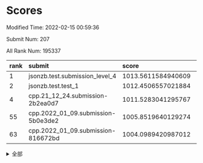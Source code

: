 # Scores

Modified Time: 2022-02-15 00:59:36

Submit Num: 207

All Rank Num: 195337

| rank |               submit               |       score        |       sigma        | pk_num |
| :--- | :--------------------------------- | :----------------- | :----------------- | :----- |
| 1    | jsonzb.test.submission_level_4     | 1013.5611584940609 | 0.8230555849503725 | 3780   |
| 2    | jsonzb.test.test_1                 | 1012.4506557021884 | 0.7878342778522728 | 3778   |
| 4    | cpp.21_12_24.submission-2b2ea0d7   | 1011.5283041295767 | 0.7913676144727477 | 3771   |
| 55   | cpp.2022_01_09.submission-5b0e3de2 | 1005.8519640129274 | 0.7164133109512069 | 3777   |
| 63   | cpp.2022_01_09.submission-816672bd | 1004.0989420987012 | 0.716740719418511  | 3776   |


<details>
<summary>全部</summary>

| rank |                 submit                 |       score        |       sigma        | pk_num |
| :--- | :------------------------------------- | :----------------- | :----------------- | :----- |
| 1    | jsonzb.test.submission_level_4         | 1013.5611584940609 | 0.8230555849503725 | 3780   |
| 2    | jsonzb.test.test_1                     | 1012.4506557021884 | 0.7878342778522728 | 3778   |
| 3    | gobigger.level_3.submission_level_3_38 | 1011.9637675083231 | 0.7873132795719612 | 3777   |
| 4    | cpp.21_12_24.submission-2b2ea0d7       | 1011.5283041295767 | 0.7913676144727477 | 3771   |
| 5    | gobigger.level_3.submission_level_3_37 | 1011.3843237247997 | 0.7605571171944341 | 3770   |
| 6    | gobigger.level_3.submission_level_3_4  | 1011.2098345278614 | 0.801647274783668  | 3778   |
| 7    | gobigger.level_3.submission_level_3_47 | 1011.1858323416074 | 0.7415374654472318 | 3776   |
| 8    | gobigger.level_3.submission_level_3_14 | 1011.1800695308685 | 0.7952923874687442 | 3775   |
| 9    | gobigger.level_3.submission_level_3_27 | 1011.0586523114629 | 0.7699525535193422 | 3777   |
| 10   | gobigger.level_3.submission_level_3_49 | 1011.0267165452253 | 0.7980590668630382 | 3771   |
| 11   | gobigger.level_3.submission_level_3_7  | 1010.8948500392446 | 0.7684975712010123 | 3772   |
| 12   | gobigger.level_3.submission_level_3_42 | 1010.868592579964  | 0.7844361004704155 | 3779   |
| 13   | gobigger.level_3.submission_level_3_2  | 1010.7490217761086 | 0.7605028314126085 | 3773   |
| 14   | gobigger.level_3.submission_level_3_40 | 1010.6598059746451 | 0.7807632641616002 | 3780   |
| 15   | gobigger.level_3.submission_level_3_22 | 1010.5212348054367 | 0.7691827592626654 | 3772   |
| 16   | gobigger.level_3.submission_level_3_44 | 1010.4561318383985 | 0.7582084765265675 | 3778   |
| 17   | gobigger.level_3.submission_level_3_26 | 1010.4501493419147 | 0.7738423605439756 | 3777   |
| 18   | gobigger.level_3.submission_level_3_19 | 1010.3481420734312 | 0.7501983990549149 | 3775   |
| 19   | gobigger.level_3.submission_level_3_23 | 1010.1952964159092 | 0.7704760774681352 | 3771   |
| 20   | gobigger.level_3.submission_level_3_13 | 1010.1824298651911 | 0.7703091324362459 | 3775   |
| 21   | gobigger.level_3.submission_level_3_20 | 1010.1226717394837 | 0.7671652278608679 | 3778   |
| 22   | gobigger.level_3.submission_level_3_48 | 1010.1066717779587 | 0.7567919080309795 | 3776   |
| 23   | gobigger.level_3.submission_level_3_24 | 1010.0500923590834 | 0.7665994242588784 | 3769   |
| 24   | gobigger.level_3.submission_level_3_41 | 1010.0485541486764 | 0.7594974763419546 | 3780   |
| 25   | gobigger.level_3.submission_level_3_30 | 1009.9654345695338 | 0.7391977995000867 | 3778   |
| 26   | gobigger.level_3.submission_level_3_8  | 1009.8241206838707 | 0.7668901013039715 | 3776   |
| 27   | gobigger.level_3.submission_level_3_25 | 1009.7747096590821 | 0.745828203554698  | 3777   |
| 28   | gobigger.level_3.submission_level_3_5  | 1009.7517206270965 | 0.7608964823543405 | 3777   |
| 29   | gobigger.level_3.submission_level_3_11 | 1009.5798261076708 | 0.7390927431517731 | 3774   |
| 30   | gobigger.level_3.submission_level_3_0  | 1009.5740212604923 | 0.7631524031094594 | 3775   |
| 31   | gobigger.level_3.submission_level_3_35 | 1009.507028795916  | 0.7433054700937748 | 3779   |
| 32   | gobigger.level_3.submission_level_3_45 | 1009.4796126892994 | 0.7503676570022262 | 3775   |
| 33   | gobigger.level_3.submission_level_3_36 | 1009.4613791210969 | 0.7668486012112948 | 3775   |
| 34   | gobigger.level_3.submission_level_3_46 | 1009.4576522439651 | 0.7573116646012183 | 3767   |
| 35   | gobigger.level_3.submission_level_3_16 | 1009.4248010180315 | 0.7445585780184812 | 3776   |
| 36   | gobigger.level_3.submission_level_3_12 | 1009.4217001122621 | 0.7637562956035274 | 3777   |
| 37   | gobigger.level_3.submission_level_3_21 | 1009.4063224784513 | 0.7419711319888266 | 3773   |
| 38   | gobigger.level_3.submission_level_3_18 | 1009.402223810337  | 0.7684957434674408 | 3777   |
| 39   | gobigger.level_3.submission_level_3_28 | 1009.3846278476229 | 0.750769738046034  | 3777   |
| 40   | gobigger.level_3.submission_level_3_34 | 1009.3390165720776 | 0.7598102079185516 | 3771   |
| 41   | gobigger.level_3.submission_level_3_1  | 1009.3370184568727 | 0.7480549384477665 | 3774   |
| 42   | gobigger.level_3.submission_level_3_17 | 1009.2858264552598 | 0.7678039317528921 | 3775   |
| 43   | gobigger.level_3.submission_level_3_32 | 1009.2666278587006 | 0.733742177487503  | 3774   |
| 44   | gobigger.level_3.submission_level_3_6  | 1009.2577889688114 | 0.7526117235365526 | 3776   |
| 45   | gobigger.level_3.submission_level_3_9  | 1009.1285176313933 | 0.7559446383665422 | 3772   |
| 46   | gobigger.level_3.submission_level_3_39 | 1009.1255951414132 | 0.7396439536907907 | 3775   |
| 47   | gobigger.level_3.submission_level_3_33 | 1009.0395719890315 | 0.7587405696487768 | 3773   |
| 48   | gobigger.level_3.submission_level_3_10 | 1008.9266702397018 | 0.7363550284648573 | 3777   |
| 49   | gobigger.level_3.submission_level_3_15 | 1008.4987303502983 | 0.7290246629009525 | 3776   |
| 50   | gobigger.level_3.submission_level_3_29 | 1008.362487930183  | 0.7426699242475724 | 3772   |
| 51   | gobigger.level_3.submission_level_3_3  | 1008.1286598366548 | 0.7451427974786085 | 3777   |
| 52   | gobigger.level_3.submission_level_3_43 | 1007.8578927656887 | 0.7432254098252676 | 3774   |
| 53   | gobigger.level_3.submission_level_3_31 | 1007.8288206123457 | 0.7471586065542318 | 3769   |
| 54   | gobigger.level_1.submission_level_1_23 | 1006.0864093368208 | 0.7330894716554285 | 3775   |
| 55   | cpp.2022_01_09.submission-5b0e3de2     | 1005.8519640129274 | 0.7164133109512069 | 3777   |
| 56   | gobigger.level_1.submission_level_1_41 | 1005.5226709789181 | 0.7103181229006903 | 3771   |
| 57   | gobigger.level_1.submission_level_1_22 | 1005.1363567465925 | 0.7031501410377632 | 3775   |
| 58   | gobigger.level_1.submission_level_1_21 | 1004.7996310812196 | 0.714497599171158  | 3777   |
| 59   | gobigger.level_1.submission_level_1_45 | 1004.3208278846098 | 0.7164957424584749 | 3767   |
| 60   | gobigger.level_1.submission_level_1_13 | 1004.2309940251038 | 0.7136386687369963 | 3773   |
| 61   | gobigger.level_1.submission_level_1_35 | 1004.1490714825162 | 0.7142724333617504 | 3775   |
| 62   | gobigger.level_1.submission_level_1_19 | 1004.0996956069806 | 0.7205061453322362 | 3772   |
| 63   | cpp.2022_01_09.submission-816672bd     | 1004.0989420987012 | 0.716740719418511  | 3776   |
| 64   | gobigger.level_1.submission_level_1_29 | 1004.0867772379123 | 0.712828229205249  | 3777   |
| 65   | gobigger.level_1.submission_level_1_44 | 1003.9316205021688 | 0.7170108625250255 | 3771   |
| 66   | gobigger.level_1.submission_level_1_10 | 1003.8983969921361 | 0.7111175586547405 | 3778   |
| 67   | gobigger.level_1.submission_level_1_11 | 1003.8408054152304 | 0.7104445818122659 | 3779   |
| 68   | gobigger.level_1.submission_level_1_25 | 1003.7658768934298 | 0.7158036288025685 | 3777   |
| 69   | gobigger.level_1.submission_level_1_12 | 1003.6984398568527 | 0.7094355328152862 | 3781   |
| 70   | gobigger.level_1.submission_level_1_28 | 1003.6392330208846 | 0.7199162153518838 | 3781   |
| 71   | gobigger.level_1.submission_level_1_3  | 1003.5232299230867 | 0.7210494092925227 | 3775   |
| 72   | gobigger.level_1.submission_level_1_14 | 1003.5185680352204 | 0.7164522363670409 | 3772   |
| 73   | gobigger.level_1.submission_level_1_5  | 1003.4819485150455 | 0.7171509340090725 | 3775   |
| 74   | gobigger.level_1.submission_level_1_6  | 1003.3740840073633 | 0.7116900674593211 | 3770   |
| 75   | gobigger.level_1.submission_level_1_8  | 1003.3411672844126 | 0.7244942741570781 | 3767   |
| 76   | gobigger.level_1.submission_level_1_48 | 1003.3202602939582 | 0.7192155848535747 | 3772   |
| 77   | gobigger.level_1.submission_level_1_17 | 1003.2787136060234 | 0.71479079915919   | 3775   |
| 78   | gobigger.level_1.submission_level_1_7  | 1003.2164939689424 | 0.7049214357981496 | 3776   |
| 79   | gobigger.level_1.submission_level_1_33 | 1003.197694276124  | 0.7261006144588199 | 3775   |
| 80   | gobigger.level_1.submission_level_1_20 | 1003.1363062650711 | 0.7117203283368821 | 3773   |
| 81   | gobigger.level_1.submission_level_1_43 | 1003.0913259342233 | 0.7071026783938057 | 3772   |
| 82   | gobigger.level_1.submission_level_1_16 | 1003.0864086315979 | 0.7187262290943935 | 3774   |
| 83   | gobigger.level_1.submission_level_1_27 | 1003.0154173240313 | 0.7195250934467414 | 3774   |
| 84   | gobigger.level_1.submission_level_1_49 | 1002.959645845223  | 0.729448243832406  | 3781   |
| 85   | gobigger.level_1.submission_level_1_1  | 1002.9574656472179 | 0.7072213469470722 | 3776   |
| 86   | gobigger.level_1.submission_level_1_34 | 1002.8262281595221 | 0.7164400265622293 | 3774   |
| 87   | gobigger.level_1.submission_level_1_31 | 1002.7976609500257 | 0.70972631527938   | 3777   |
| 88   | gobigger.level_1.submission_level_1_37 | 1002.7618923318398 | 0.7191233378198656 | 3775   |
| 89   | gobigger.level_1.submission_level_1_36 | 1002.6560649161421 | 0.7163091072107804 | 3772   |
| 90   | gobigger.level_1.submission_level_1_0  | 1002.6170702057419 | 0.7030887390016021 | 3774   |
| 91   | gobigger.level_1.submission_level_1_15 | 1002.5741462740029 | 0.7116023952610441 | 3776   |
| 92   | gobigger.level_1.submission_level_1_39 | 1002.51056457038   | 0.7187296277213249 | 3776   |
| 93   | gobigger.level_1.submission_level_1_9  | 1002.3839789180769 | 0.7069691533699333 | 3769   |
| 94   | gobigger.level_1.submission_level_1_30 | 1002.3830038784952 | 0.7216380497339812 | 3772   |
| 95   | gobigger.level_1.submission_level_1_26 | 1002.3698306333231 | 0.7122493888755083 | 3769   |
| 96   | gobigger.level_1.submission_level_1_24 | 1002.3260461526534 | 0.7072096316602798 | 3774   |
| 97   | gobigger.level_1.submission_level_1_2  | 1002.2462875987743 | 0.7027245398535754 | 3772   |
| 98   | gobigger.level_1.submission_level_1_46 | 1002.2434285200189 | 0.7151557815937275 | 3774   |
| 99   | gobigger.level_1.submission_level_1_40 | 1002.2021964376038 | 0.7069602476113467 | 3776   |
| 100  | gobigger.level_1.submission_level_1_32 | 1002.167011153955  | 0.7133956181216122 | 3776   |
| 101  | gobigger.level_1.submission_level_1_42 | 1002.0463120599323 | 0.7174603593994506 | 3777   |
| 102  | gobigger.level_1.submission_level_1_38 | 1002.01975683149   | 0.7052377774684871 | 3775   |
| 103  | gobigger.level_1.submission_level_1_18 | 1001.9586476577246 | 0.7150617454781637 | 3771   |
| 104  | gobigger.level_1.submission_level_1_47 | 1001.5092698081877 | 0.709386184314566  | 3773   |
| 105  | gobigger.level_1.submission_level_1_4  | 1001.0924920006953 | 0.7139181043761542 | 3774   |
| 106  | gobigger.random.submission_random_47   | 997.5753942079698  | 0.7034676496997893 | 3772   |
| 107  | gobigger.random.submission_random_37   | 997.4986675103954  | 0.7049016607350411 | 3768   |
| 108  | gobigger.random.submission_random_35   | 997.4376174786087  | 0.7277749349568537 | 3773   |
| 109  | gobigger.random.submission_random_29   | 997.2638652590172  | 0.7068531497694323 | 3777   |
| 110  | gobigger.random.submission_random_39   | 997.0694166346835  | 0.7133726178971016 | 3775   |
| 111  | gobigger.random.submission_random_28   | 997.0193969997897  | 0.7014884464605814 | 3774   |
| 112  | gobigger.random.submission_random_31   | 996.9669484510953  | 0.6968911901538383 | 3776   |
| 113  | gobigger.random.submission_random_18   | 996.9547868806345  | 0.7148788616666958 | 3777   |
| 114  | gobigger.random.submission_random_13   | 996.749077786314   | 0.7029031189564051 | 3777   |
| 115  | gobigger.random.submission_random_21   | 996.7126931386601  | 0.6996556859533837 | 3772   |
| 116  | gobigger.random.submission_random_8    | 996.570860726552   | 0.7212293102360581 | 3776   |
| 117  | gobigger.random.submission_random_15   | 996.5645064904699  | 0.7081287823408742 | 3774   |
| 118  | gobigger.random.submission_random_14   | 996.4755677458306  | 0.7280839307164279 | 3771   |
| 119  | gobigger.random.submission_random_17   | 996.472113831652   | 0.717302053159435  | 3774   |
| 120  | gobigger.random.submission_random_38   | 996.4345310838745  | 0.7029787153183397 | 3774   |
| 121  | gobigger.random.submission_random_0    | 996.3705673672544  | 0.7131539068214096 | 3770   |
| 122  | gobigger.random.submission_random_48   | 996.3384438108707  | 0.7037950265469659 | 3773   |
| 123  | gobigger.random.submission_random_2    | 996.2717680156571  | 0.7096963239258477 | 3773   |
| 124  | gobigger.random.submission_random_12   | 996.1825182183441  | 0.7154054290453696 | 3775   |
| 125  | gobigger.random.submission_random_1    | 996.1112574585433  | 0.7086820567595707 | 3774   |
| 126  | gobigger.random.submission_random_6    | 996.0970975829492  | 0.7101982090677728 | 3778   |
| 127  | gobigger.random.submission_random_33   | 996.0795521030154  | 0.7082383390189707 | 3774   |
| 128  | gobigger.random.submission_random_45   | 996.0666959444798  | 0.7043704892410058 | 3773   |
| 129  | gobigger.random.submission_random_26   | 996.0525383631301  | 0.7061715989590659 | 3774   |
| 130  | gobigger.random.submission_random_42   | 996.0521798035652  | 0.713198467945712  | 3775   |
| 131  | gobigger.random.submission_random_9    | 995.9563113618547  | 0.7075941218526615 | 3775   |
| 132  | gobigger.random.submission_random_7    | 995.8156668928991  | 0.715400932729927  | 3777   |
| 133  | gobigger.random.submission_random_5    | 995.7970248731065  | 0.7003906286493888 | 3773   |
| 134  | gobigger.random.submission_random_22   | 995.7913631756281  | 0.7157555675701799 | 3772   |
| 135  | gobigger.random.submission_random_16   | 995.7901027245512  | 0.7191670263761507 | 3780   |
| 136  | gobigger.random.submission_random_19   | 995.7693053461629  | 0.7146487508770566 | 3774   |
| 137  | gobigger.random.submission_random_49   | 995.7399564807168  | 0.7053671554388775 | 3777   |
| 138  | gobigger.random.submission_random_32   | 995.7120615756793  | 0.7153163375566333 | 3774   |
| 139  | gobigger.random.submission_random_44   | 995.6880485610366  | 0.7309656251761693 | 3771   |
| 140  | gobigger.random.submission_random_3    | 995.6769317044743  | 0.7152886168491449 | 3771   |
| 141  | gobigger.random.submission_random_46   | 995.6360236107246  | 0.7068998660825276 | 3774   |
| 142  | gobigger.random.submission_random_27   | 995.6024373638679  | 0.711874331803349  | 3775   |
| 143  | gobigger.random.submission_random_34   | 995.5857341564682  | 0.7173358926602372 | 3773   |
| 144  | gobigger.random.submission_random_36   | 995.4881828306095  | 0.7052165791796791 | 3776   |
| 145  | gobigger.random.submission_random_11   | 995.4743545557761  | 0.6950826979134164 | 3775   |
| 146  | gobigger.random.submission_random_30   | 995.4701079246281  | 0.7186157642345642 | 3778   |
| 147  | gobigger.random.submission_random_23   | 995.4669145962054  | 0.7092938187660446 | 3778   |
| 148  | gobigger.random.submission_random_20   | 995.4257429468304  | 0.7219080544675152 | 3780   |
| 149  | gobigger.random.submission_random_10   | 995.3768332923447  | 0.7135174479574128 | 3777   |
| 150  | gobigger.random.submission_random_41   | 995.3363284358427  | 0.7025791741990068 | 3776   |
| 151  | gobigger.random.submission_random_24   | 995.2720207607002  | 0.7226479827500562 | 3772   |
| 152  | gobigger.random.submission_random_43   | 995.242421286305   | 0.7081193027436417 | 3773   |
| 153  | gobigger.random.submission_random_25   | 995.228692676556   | 0.7119693555665108 | 3774   |
| 154  | gobigger.random.submission_random_4    | 995.139978833929   | 0.7034110584236719 | 3769   |
| 155  | gobigger.random.submission_random_40   | 995.0961498570351  | 0.711774027934024  | 3777   |
| 156  | gobigger.level_2.submission_level_2_34 | 994.5540664257395  | 0.733016035073093  | 3774   |
| 157  | gobigger.level_2.submission_level_2_6  | 994.0824882180306  | 0.714737652598064  | 3778   |
| 158  | gobigger.level_2.submission_level_2_48 | 993.5824649780675  | 0.7356461347348126 | 3777   |
| 159  | gobigger.level_2.submission_level_2_46 | 993.4964843607519  | 0.7204325342766206 | 3776   |
| 160  | gobigger.level_2.submission_level_2_39 | 993.3585388725362  | 0.7276621593518529 | 3774   |
| 161  | gobigger.level_2.submission_level_2_38 | 993.313926064753   | 0.7402618966029235 | 3774   |
| 162  | gobigger.level_2.submission_level_2_23 | 993.2008193388818  | 0.7413864271421943 | 3774   |
| 163  | gobigger.level_2.submission_level_2_1  | 993.1693162600403  | 0.7368720775964991 | 3773   |
| 164  | gobigger.level_2.submission_level_2_33 | 993.1396930495843  | 0.7498458981087524 | 3771   |
| 165  | gobigger.level_2.submission_level_2_37 | 992.9270011765942  | 0.7336955587571781 | 3776   |
| 166  | gobigger.level_2.submission_level_2_14 | 992.8861938184235  | 0.7260552594435408 | 3777   |
| 167  | gobigger.level_2.submission_level_2_3  | 992.8062350358015  | 0.736891923709919  | 3769   |
| 168  | gobigger.level_2.submission_level_2_29 | 992.797064736536   | 0.7530567213108519 | 3773   |
| 169  | gobigger.level_2.submission_level_2_2  | 992.7122204094557  | 0.7479003820463898 | 3775   |
| 170  | gobigger.level_2.submission_level_2_19 | 992.6880321258088  | 0.7351284285661989 | 3770   |
| 171  | gobigger.level_2.submission_level_2_35 | 992.6812621992475  | 0.7600748582364043 | 3774   |
| 172  | gobigger.level_2.submission_level_2_27 | 992.6686418595099  | 0.7463547105630467 | 3774   |
| 173  | gobigger.level_2.submission_level_2_26 | 992.6300469431756  | 0.7342978003665244 | 3773   |
| 174  | gobigger.level_2.submission_level_2_44 | 992.5670984194579  | 0.745477312232003  | 3774   |
| 175  | gobigger.level_2.submission_level_2_8  | 992.5422725292411  | 0.7268625602353325 | 3776   |
| 176  | gobigger.level_2.submission_level_2_42 | 992.4418929389957  | 0.7603840121269742 | 3777   |
| 177  | gobigger.level_2.submission_level_2_36 | 992.3797748598528  | 0.7537705918966043 | 3778   |
| 178  | gobigger.level_2.submission_level_2_21 | 992.3398474261688  | 0.7371874475301576 | 3771   |
| 179  | gobigger.level_2.submission_level_2_4  | 992.2925816019281  | 0.7548187357951771 | 3772   |
| 180  | gobigger.level_2.submission_level_2_15 | 992.2560832149262  | 0.7546267521736257 | 3773   |
| 181  | gobigger.level_2.submission_level_2_16 | 992.238412442284   | 0.7349888926567986 | 3772   |
| 182  | gobigger.level_2.submission_level_2_18 | 992.1355629544144  | 0.7363918879523992 | 3776   |
| 183  | gobigger.level_2.submission_level_2_47 | 992.1246216821352  | 0.7341356147093026 | 3775   |
| 184  | gobigger.level_2.submission_level_2_13 | 992.1211436683831  | 0.7854332894474981 | 3776   |
| 185  | gobigger.level_2.submission_level_2_30 | 991.9944996961219  | 0.7537246782531902 | 3776   |
| 186  | gobigger.level_2.submission_level_2_10 | 991.8804117659558  | 0.745764989837161  | 3775   |
| 187  | gobigger.level_2.submission_level_2_5  | 991.8156975043509  | 0.7567372319331738 | 3770   |
| 188  | gobigger.level_2.submission_level_2_24 | 991.7127944967461  | 0.7812384596919516 | 3774   |
| 189  | gobigger.level_2.submission_level_2_49 | 991.6858859299198  | 0.7488366157584674 | 3770   |
| 190  | gobigger.level_2.submission_level_2_9  | 991.667496151319   | 0.7481734423105894 | 3776   |
| 191  | gobigger.level_2.submission_level_2_0  | 991.6527947149112  | 0.761751855041429  | 3782   |
| 192  | gobigger.level_2.submission_level_2_28 | 991.5616623670189  | 0.7817773525248622 | 3779   |
| 193  | gobigger.level_2.submission_level_2_11 | 991.466647713877   | 0.7234469836825044 | 3776   |
| 194  | gobigger.level_2.submission_level_2_22 | 991.4050612266494  | 0.7414965584910157 | 3778   |
| 195  | gobigger.level_2.submission_level_2_7  | 991.359188290529   | 0.7380118309522554 | 3775   |
| 196  | gobigger.level_2.submission_level_2_20 | 991.3524734361353  | 0.7637627440179703 | 3777   |
| 197  | gobigger.level_2.submission_level_2_43 | 991.224548387322   | 0.7316534516270344 | 3776   |
| 198  | gobigger.level_2.submission_level_2_40 | 991.1519095782728  | 0.7633610589812168 | 3771   |
| 199  | gobigger.level_2.submission_level_2_17 | 991.1071714845438  | 0.7469877664676832 | 3779   |
| 200  | gobigger.level_2.submission_level_2_31 | 991.059516792915   | 0.7704726667799556 | 3778   |
| 201  | gobigger.level_2.submission_level_2_25 | 991.0286143931002  | 0.7663075768668526 | 3774   |
| 202  | gobigger.level_2.submission_level_2_45 | 990.3902987193965  | 0.7822200888193688 | 3778   |
| 203  | gobigger.level_2.submission_level_2_12 | 990.3632434388195  | 0.7486624097129182 | 3773   |
| 204  | gobigger.level_2.submission_level_2_32 | 990.3423529731656  | 0.7550578270489237 | 3774   |
| 205  | gobigger.level_2.submission_level_2_41 | 989.5044947769213  | 0.77437211230626   | 3779   |
| 206  | gobigger.none.submission_none_0        | 977.30781223592    | 1.428419533453904  | 3775   |
| 207  | gobigger.none.submission_none_1        | 976.1835745603731  | 1.3678260708699652 | 3773   |

</details>